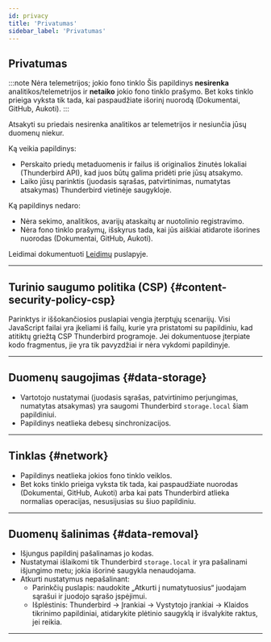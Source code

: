 ```yaml
---
id: privacy
title: 'Privatumas'
sidebar_label: 'Privatumas'
---
```


## Privatumas

:::note Nėra telemetrijos; jokio fono tinklo
Šis papildinys **nesirenka** analitikos/telemetrijos ir **netaiko** jokio fono tinklo prašymo. Bet koks tinklo prieiga vyksta tik tada, kai paspaudžiate išorinį nuorodą (Dokumentai, GitHub, Aukoti).
:::

Atsakyti su priedais nesirenka analitikos ar telemetrijos ir nesiunčia jūsų duomenų niekur.

Ką veikia papildinys:

- Perskaito priedų metaduomenis ir failus iš originalios žinutės lokaliai (Thunderbird API), kad juos būtų galima pridėti prie jūsų atsakymo.
- Laiko jūsų parinktis (juodasis sąrašas, patvirtinimas, numatytas atsakymas) Thunderbird vietinėje saugykloje.

Ką papildinys nedaro:

- Nėra sekimo, analitikos, avarijų ataskaitų ar nuotolinio registravimo.
- Nėra fono tinklo prašymų, išskyrus tada, kai jūs aiškiai atidarote išorines nuorodas (Dokumentai, GitHub, Aukoti).

Leidimai dokumentuoti [Leidimų](permissions) puslapyje.

---

## Turinio saugumo politika (CSP) {#content-security-policy-csp}

Parinktys ir iššokančiosios puslapiai vengia įterptųjų scenarijų. Visi JavaScript failai yra įkeliami iš failų, kurie yra pristatomi su papildiniu, kad atitiktų griežtą CSP Thunderbird programoje. Jei dokumentuose įterpiate kodo fragmentus, jie yra tik pavyzdžiai ir nėra vykdomi papildinyje.

---

## Duomenų saugojimas {#data-storage}

- Vartotojo nustatymai (juodasis sąrašas, patvirtinimo perjungimas, numatytas atsakymas) yra saugomi Thunderbird `storage.local` šiam papildiniui.
- Papildinys neatlieka debesų sinchronizacijos.

---

## Tinklas {#network}

- Papildinys neatlieka jokios fono tinklo veiklos.
- Bet koks tinklo prieiga vyksta tik tada, kai paspaudžiate nuorodas (Dokumentai, GitHub, Aukoti) arba kai pats Thunderbird atlieka normalias operacijas, nesusijusias su šiuo papildiniu.

---

## Duomenų šalinimas {#data-removal}

- Išjungus papildinį pašalinamas jo kodas.
- Nustatymai išlaikomi tik Thunderbird `storage.local` ir yra pašalinami išjungimo metu; jokia išorinė saugykla nenaudojama.
- Atkurti nustatymus nepašalinant:
  - Parinkčių puslapis: naudokite „Atkurti į numatytuosius“ juodajam sąrašui ir juodojo sąrašo įspėjimui.
  - Išplėstinis: Thunderbird → Įrankiai → Vystytojo įrankiai → Klaidos tikrinimo papildiniai, atidarykite plėtinio saugyklą ir išvalykite raktus, jei reikia.

---
